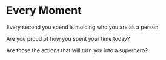 # Every Moment

Every second you spend is molding who you are as a person.

Are you proud of how you spent your time today?

Are those the actions that will turn you into a superhero?
